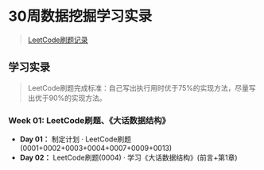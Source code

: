 # 30周数据挖掘学习实录

>[LeetCode刷题记录](https://github.com/ChangxingJiang/30-week-schedule/tree/master/LeetCode)

## 学习实录

> LeetCode刷题完成标准：自己写出执行用时优于75%的实现方法，尽量写出优于90%的实现方法。

### Week 01: LeetCode刷题、《大话数据结构》

* **Day 01：** 制定计划 · LeetCode刷题(0001+0002+0003+0004+0007+0009+0013)
* **Day 02：** LeetCode刷题(0004) · 学习《大话数据结构》(前言+第1章)

